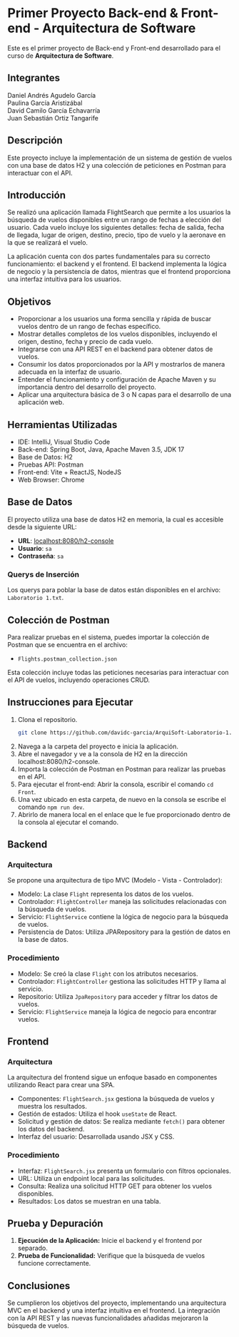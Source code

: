 # Primer Proyecto Back-end & Front-end - Arquitectura de Software

Este es el primer proyecto de Back-end y Front-end desarrollado para el curso de **Arquitectura de Software**.

## Integrantes

Daniel Andrés Agudelo García  
Paulina García Aristizábal  
David Camilo García Echavarría  
Juan Sebastián Ortiz Tangarife  

## Descripción

Este proyecto incluye la implementación de un sistema de gestión de vuelos con una base de datos H2 y una colección de peticiones en Postman para interactuar con el API.

## Introducción

Se realizó una aplicación llamada FlightSearch que permite a los usuarios la búsqueda de vuelos disponibles entre un rango de fechas a elección del usuario. Cada vuelo incluye los siguientes detalles: fecha de salida, fecha de llegada, lugar de origen, destino, precio, tipo de vuelo y la aeronave en la que se realizará el vuelo.

La aplicación cuenta con dos partes fundamentales para su correcto funcionamiento: el backend y el frontend. El backend implementa la lógica de negocio y la persistencia de datos, mientras que el frontend proporciona una interfaz intuitiva para los usuarios.

## Objetivos

- Proporcionar a los usuarios una forma sencilla y rápida de buscar vuelos dentro de un rango de fechas específico.
- Mostrar detalles completos de los vuelos disponibles, incluyendo el origen, destino, fecha y precio de cada vuelo.
- Integrarse con una API REST en el backend para obtener datos de vuelos.
- Consumir los datos proporcionados por la API y mostrarlos de manera adecuada en la interfaz de usuario.
- Entender el funcionamiento y configuración de Apache Maven y su importancia dentro del desarrollo del proyecto.
- Aplicar una arquitectura básica de 3 o N capas para el desarrollo de una aplicación web.

## Herramientas Utilizadas

- IDE: IntelliJ, Visual Studio Code
- Back-end: Spring Boot, Java, Apache Maven 3.5, JDK 17
- Base de Datos: H2
- Pruebas API: Postman
- Front-end: Vite + ReactJS, NodeJS
- Web Browser: Chrome

## Base de Datos

El proyecto utiliza una base de datos H2 en memoria, la cual es accesible desde la siguiente URL:
- **URL**: [localhost:8080/h2-console](http://localhost:8080/h2-console/)
- **Usuario**: `sa`
- **Contraseña**: `sa`

### Querys de Inserción

Los querys para poblar la base de datos están disponibles en el archivo: `Laboratorio 1.txt`.

## Colección de Postman

Para realizar pruebas en el sistema, puedes importar la colección de Postman que se encuentra en el archivo:
- `Flights.postman_collection.json`

Esta colección incluye todas las peticiones necesarias para interactuar con el API de vuelos, incluyendo operaciones CRUD.

## Instrucciones para Ejecutar

1. Clona el repositorio.
   ```bash
   git clone https://github.com/davidc-garcia/ArquiSoft-Laboratorio-1.git
2. Navega a la carpeta del proyecto e inicia la aplicación.
3. Abre el navegador y ve a la consola de H2 en la dirección localhost:8080/h2-console.
4. Importa la colección de Postman en Postman para realizar las pruebas en el API.
5. Para ejecutar el front-end: Abrir la consola, escribir el comando `cd Front`.
6. Una vez ubicado en esta carpeta, de nuevo en la consola se escribe el comando `npm run dev`.
7. Abrirlo de manera local en el enlace que le fue proporcionado dentro de la consola al ejecutar el comando.

## Backend

### Arquitectura

Se propone una arquitectura de tipo MVC (Modelo - Vista - Controlador):

- Modelo: La clase `Flight` representa los datos de los vuelos.
- Controlador: `FlightController` maneja las solicitudes relacionadas con la búsqueda de vuelos.
- Servicio: `FlightService` contiene la lógica de negocio para la búsqueda de vuelos.
- Persistencia de Datos: Utiliza JPARepository para la gestión de datos en la base de datos.

### Procedimiento
- Modelo: Se creó la clase `Flight` con los atributos necesarios.
- Controlador: `FlightController` gestiona las solicitudes HTTP y llama al servicio.
- Repositorio: Utiliza `JpaRepository` para acceder y filtrar los datos de vuelos.
- Servicio: `FlightService` maneja la lógica de negocio para encontrar vuelos.

## Frontend

### Arquitectura

La arquitectura del frontend sigue un enfoque basado en componentes utilizando React para crear una SPA.

- Componentes: `FlightSearch.jsx` gestiona la búsqueda de vuelos y muestra los resultados.
- Gestión de estados: Utiliza el hook `useState` de React.
- Solicitud y gestión de datos: Se realiza mediante `fetch()` para obtener los datos del backend.
- Interfaz del usuario: Desarrollada usando JSX y CSS.

### Procedimiento

- Interfaz: `FlightSearch.jsx` presenta un formulario con filtros opcionales.
- URL: Utiliza un endpoint local para las solicitudes.
- Consulta: Realiza una solicitud HTTP GET para obtener los vuelos disponibles.
- Resultados: Los datos se muestran en una tabla.

## Prueba y Depuración

1. **Ejecución de la Aplicación:** Inicie el backend y el frontend por separado.
2. **Prueba de Funcionalidad:** Verifique que la búsqueda de vuelos funcione correctamente.


## Conclusiones

Se cumplieron los objetivos del proyecto, implementando una arquitectura MVC en el backend y una interfaz intuitiva en el frontend. La integración con la API REST y las nuevas funcionalidades añadidas mejoraron la búsqueda de vuelos.
